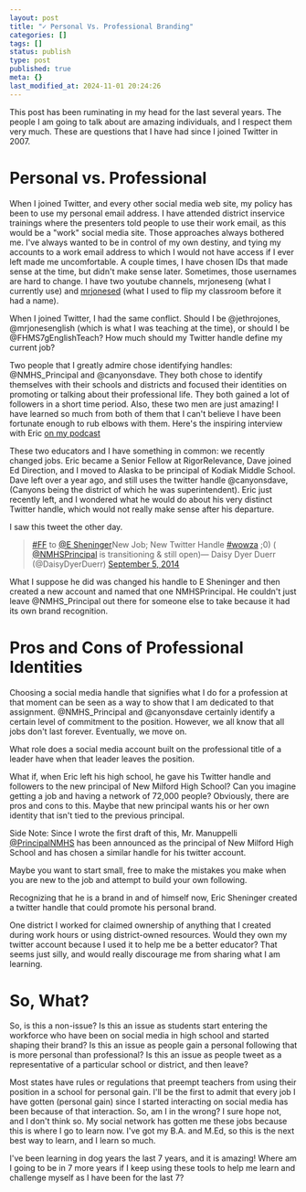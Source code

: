 ```yaml
---
layout: post
title: "✓ Personal Vs. Professional Branding"
categories: []
tags: []
status: publish
type: post
published: true
meta: {}
last_modified_at: 2024-11-01 20:24:26
---
```


This post has been ruminating in my head for the last several years. The people I am going to talk about are amazing individuals, and I respect them very much. These are questions that I have had since I joined Twitter in 2007.


# Personal vs. Professional



When I joined Twitter, and every other social media web site, my policy has been to use my personal email address. I have attended district inservice trainings where the presenters told people to use their work email, as this would be a "work" social media site. Those approaches always bothered me. I've always wanted to be in control of my own destiny, and tying my accounts to a work email address to which I would not have access if I ever left made me uncomfortable. A couple times, I have chosen IDs that made sense at the time, but didn't make sense later. Sometimes, those usernames are hard to change. I have two youtube channels, mrjoneseng (what I currently use) and 
[mrjonesed](https://www.youtube.com/user/MrJonesed) (what I used to flip my classroom before it had a name).


When I joined Twitter, I had the same conflict. Should I be @jethrojones, @mrjonesenglish (which is what I was teaching at the time), or should I be @FHMS7gEnglishTeach? How much should my Twitter handle define my current job?


Two people that I greatly admire chose identifying handles: @NMHS_Principal and @canyonsdave. They both chose to identify themselves with their schools and districts and focused their identities on promoting or talking about their professional life. They both gained a lot of followers in a short time period. Also, these two men are just amazing! I have learned so much from both of them that I can't believe I have been fortunate enough to rub elbows with them. Here's the inspiring interview with Eric 
[on my podcast](http://www.jethrojones.com/eric-sheninger/)


These two educators and I have something in common: we recently changed jobs. Eric became a Senior Fellow at RigorRelevance, Dave joined Ed Direction, and I moved to Alaska to be principal of Kodiak Middle School. Dave left over a year ago, and still uses the twitter handle @canyonsdave, (Canyons being the district of which he was superintendent). Eric just recently left, and I wondered what he would do about his very distinct Twitter handle, which would not really make sense after his departure.


I saw this tweet the other day.

>[#FF](https://twitter.com/hashtag/FF?src=hash) to 
[@E
Sheninger](https://twitter.com/E_Sheninger)New Job; New Twitter Handle 
[#wowza](https://twitter.com/hashtag/wowza?src=hash) ;0) (
[@NMHS](https://twitter.com/NMHS_Principal)[Principal](https://twitter.com/NMHS_Principal) is transitioning & still open)— Daisy Dyer Duerr (@DaisyDyerDuerr) 
[September 5, 2014](https://twitter.com/DaisyDyerDuerr/status/507863907504226304)
 



What I suppose he did was changed his handle to E
Sheninger and then created a new account and named that one NMHSPrincipal. He couldn't just leave @NMHS_Principal out there for someone else to take because it had its own brand recognition.


# Pros and Cons of Professional Identities



Choosing a social media handle that signifies what I do for a profession at that moment can be seen as a way to show that I am dedicated to that assignment. @NMHS_Principal and @canyonsdave certainly identify a certain level of commitment to the position. However, we all know that all jobs don't last forever. Eventually, we move on.


What role does a social media account built on the professional title of a leader have when that leader leaves the position.


What if, when Eric left his high school, he gave his Twitter handle and followers to the new principal of New Milford High School? Can you imagine getting a job and having a network of 72,000 people? Obviously, there are pros and cons to this. Maybe that new principal wants his or her own identity that isn't tied to the previous principal.


Side Note: Since I wrote the first draft of this, Mr. Manuppelli 
[@PrincipalNMHS](https://twitter.com/principalnmhs) has been announced as the principal of New Milford High School and has chosen a similar handle for his twitter account.


Maybe you want to start small, free to make the mistakes you make when you are new to the job and attempt to build your own following.


Recognizing that he is a brand in and of himself now, Eric Sheninger created a twitter handle that could promote his personal brand.


One district I worked for claimed ownership of anything that I created during work hours or using district-owned resources. Would they own my twitter account because I used it to help me be a better educator? That seems just silly, and would really discourage me from sharing what I am learning.


# So, What?



So, is this a non-issue? Is this an issue as students start entering the workforce who have been on social media in high school and started shaping their brand? Is this an issue as people gain a personal following that is more personal than professional? Is this an issue as people tweet as a representative of a particular school or district, and then leave?


Most states have rules or regulations that preempt teachers from using their position in a school for personal gain. I'll be the first to admit that every job I have gotten (personal gain) since I started interacting on social media has been because of that interaction. So, am I in the wrong? I sure hope not, and I don't think so. My social network has gotten me these jobs because this is where I go to learn now. I've got my B.A. and M.Ed, so this is the next best way to learn, and I learn so much.


I've been learning in dog years the last 7 years, and it is amazing! Where am I going to be in 7 more years if I keep using these tools to help me learn and challenge myself as I have been for the last 7?
